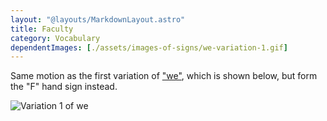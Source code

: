 ```yaml
---
layout: "@layouts/MarkdownLayout.astro"
title: Faculty
category: Vocabulary
dependentImages: [./assets/images-of-signs/we-variation-1.gif]
---
```


Same motion as the first variation of ["we"](./we#variation-1),
which is shown below,
but form the "F" hand sign instead.

![Variation 1 of we](@signs/we-variation-1.gif)
